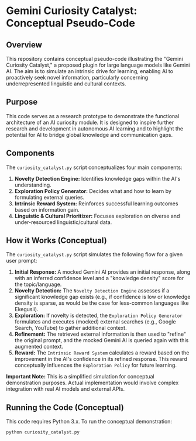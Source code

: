 # Gemini Curiosity Catalyst: Conceptual Pseudo-Code

## Overview
This repository contains conceptual pseudo-code illustrating the "Gemini Curiosity Catalyst," a proposed plugin for large language models like Gemini AI. The aim is to simulate an intrinsic drive for learning, enabling AI to proactively seek novel information, particularly concerning underrepresented linguistic and cultural contexts.

## Purpose
This code serves as a research prototype to demonstrate the functional architecture of an AI curiosity module. It is designed to inspire further research and development in autonomous AI learning and to highlight the potential for AI to bridge global knowledge and communication gaps.

## Components
The `curiosity_catalyst.py` script conceptualizes four main components:
1.  **Novelty Detection Engine:** Identifies knowledge gaps within the AI's understanding.
2.  **Exploration Policy Generator:** Decides what and how to learn by formulating external queries.
3.  **Intrinsic Reward System:** Reinforces successful learning outcomes based on information gain.
4.  **Linguistic & Cultural Prioritizer:** Focuses exploration on diverse and under-resourced linguistic/cultural data.

## How it Works (Conceptual)
The `curiosity_catalyst.py` script simulates the following flow for a given user prompt:
1.  **Initial Response:** A mocked Gemini AI provides an initial response, along with an inferred confidence level and a "knowledge density" score for the topic/language.
2.  **Novelty Detection:** The `Novelty Detection Engine` assesses if a significant knowledge gap exists (e.g., if confidence is low or knowledge density is sparse, as would be the case for less-common languages like Ekegusii).
3.  **Exploration:** If novelty is detected, the `Exploration Policy Generator` formulates and executes (mocked) external searches (e.g., Google Search, YouTube) to gather additional context.
4.  **Refinement:** The retrieved external information is then used to "refine" the original prompt, and the mocked Gemini AI is queried again with this augmented context.
5.  **Reward:** The `Intrinsic Reward System` calculates a reward based on the improvement in the AI's confidence in its refined response. This reward conceptually influences the `Exploration Policy` for future learning.

**Important Note:** This is a simplified simulation for conceptual demonstration purposes. Actual implementation would involve complex integration with real AI models and external APIs.

## Running the Code (Conceptual)
This code requires Python 3.x.
To run the conceptual demonstration:
```bash
python curiosity_catalyst.py
